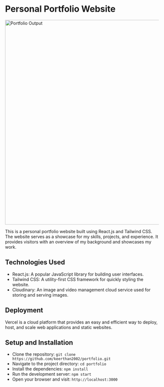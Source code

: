 # Personal Portfolio Website
<img src="https://res.cloudinary.com/dg7etzwks/image/upload/v1688752957/portfolioProjects/portPro_b6lsrl.png" alt="Portfolio Output" style="height: auto; width: 670px;" />

This is a personal portfolio website built using React.js and Tailwind CSS. The website serves as a showcase for my skills, projects, and experience. It provides visitors with an overview of my background and showcases my work.

## Technologies Used
- React.js: A popular JavaScript library for building user interfaces.
- Tailwind CSS: A utility-first CSS framework for quickly styling the website.
- Cloudinary: An image and video management cloud service used for storing and serving images.
  
## Deployment
Vercel is a cloud platform that provides an easy and efficient way to deploy, host, and scale web applications and static websites.

## Setup and Installation
- Clone the repository: `git clone https://github.com/keerthan2002/portfolio.git`
- Navigate to the project directory: `cd portfolio`
- Install the dependencies: `npm install`
- Run the development server: `npm start`
- Open your browser and visit: `http://localhost:3000`


